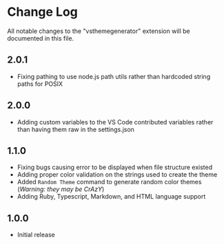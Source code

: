 # Change Log

All notable changes to the "vsthemegenerator" extension will be documented in this file.

## 2.0.1

- Fixing pathing to use node.js path utils rather than hardcoded string paths for POSIX

## 2.0.0

- Adding custom variables to the VS Code contributed variables rather than having them raw in the settings.json

## 1.1.0

- Fixing bugs causing error to be displayed when file structure existed
- Adding proper color validation on the strings used to create the theme
- Added `Random Theme` command to generate random color themes (*Warning: they may be CrAzY*)
- Adding Ruby, Typescript, Markdown, and HTML language support

## 1.0.0

- Initial release
